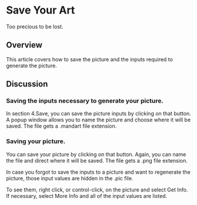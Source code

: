 # Save Your Art

Too precious to be lost.

## Overview

This article covers how to save the picture and the inputs required to generate the picture.

## Discussion

### Saving the inputs necessary to generate your picture.

In section 4.Save, you can save the picture inputs by clicking on that button.
A popup window allows you to name the picture and choose where it will be saved.
The file gets a .mandart file extension.

### Saving your picture.

You can save your picture by clicking on that button.
Again, you can name the file and direct where it will be saved.
The file gets a .png file extension.

In case you forgot to save the inputs to a picture and want to regenerate the picture, those input values are hidden in the .pic file.

To see them, right click, or control-click, on the picture and select Get Info. If necessary, select More Info and all of the input values are listed.


